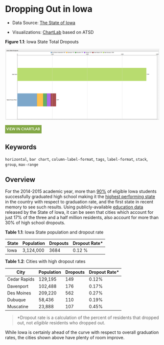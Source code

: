 # Dropping Out in Iowa

* Data Source: [The State of Iowa](https://www.iowa.gov/)

* Visualizations: [ChartLab](https://apps.axibase.com/chartlab) based on ATSD

**Figure 1.1**: Iowa State Total Dropouts

![I2](./images/IDO-001.png)

[![View in ChartLab](../../research/images/new-button.png)](https://apps.axibase.com/chartlab/dfbbf75b/2/#fullscreen)

## Keywords

`horizontal`, `bar chart`, `column-label-format`, `tags`, `label-format`, `stack`, `group`, `max-range`

## Overview

For the 2014-2015 academic year, more than [90%](https://www2.ed.gov/admins/lead/account/consolidated/sy14-15part1/ia.pdf)
of eligible Iowa students successfully graduated high school making it the [highest
performing state](https://nces.ed.gov/programs/coe/indicator_coi.asp) in the country with respect to graduation rate, and the
first state in recent memory to see such results. Using publicly-available [education data](https://catalog.data.gov/dataset/2014-2015-public-school-district-dropout-rates)
released by the State of Iowa, it can be seen that cities which account for just 17% of the three and a half million residents,
also account for more than 30% of high school dropouts.

**Table 1.1**: Iowa State population and dropout rate

| State | Population | Dropouts | Dropout Rate* |
|-------|------------|----------|---------------|
| Iowa | 3,124,000 | 3684 | 0.12 % |

**Table 1.2**: Cities with high dropout rates

| City | Population | Dropouts | Dropout Rate* |
|------|------------|----------|---------------|
| Cedar Rapids | 129,195 | 149 | 0.12% |
| Davenport | 102,488 | 176 | 0.17% |
| Des Moines | 209,220 | 562 | 0.27% |
| Dubuque | 58,436 | 110 | 0.19% |
| Muscatine | 23,888 | 107 | 0.45% |

> *Dropout rate is a calculation of the percent of residents that dropped out, not _eligible_ residents who dropped out.

While Iowa is certainly ahead of the curve with respect to overall graduation rates, the cities shown above have plenty of room
improve.
